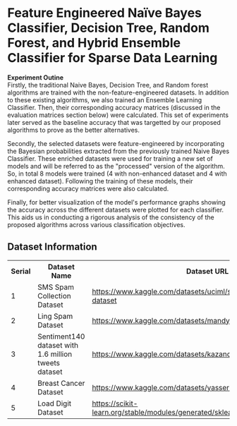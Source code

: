 # Feature Engineered Naïve Bayes Classifier, Decision Tree, Random Forest, and Hybrid Ensemble Classifier for Sparse Data Learning

<strong>Experiment Outine</strong><br>
Firstly, the traditional Naive Bayes, Decision Tree, and Random forest algorithms are trained with the non-feature-engineered datasets.  In addition to these existing algorithms, we also trained an Ensemble Learning Classifier. Then, their corresponding accuracy matrices (discussed in the evaluation matrices section below) were calculated. This set of experiments later served as the baseline accuracy that was targetted by our proposed algorithms to prove as the better alternatives.

Secondly, the selected datasets were feature-engineered by incorporating the Bayesian probabilities extracted from the previously trained Naive Bayes Classifier. These enriched datasets were used for training a new set of models and will be referred to as the "processed" version of the algorithm. So, in total 8 models were trained (4 with non-enhanced dataset and 4 with enhanced dataset). Following the training of these models, their corresponding accuracy matrices were also calculated.

Finally, for better visualization of the model's performance graphs showing the accuracy across the different datasets were plotted for each classifier. This aids us in conducting a rigorous analysis of the consistency of the proposed algorithms across various classification objectives. 

<!DOCTYPE html>
<html>
<head>
</head>
<body>

  <h2>Dataset Information</h2>

  <table>
    <tr>
      <th>Serial</th>
      <th>Dataset Name</th>
      <th>Dataset URL</th>
    </tr>
    <tr>
      <td>1</td>
      <td>SMS Spam Collection Dataset</td>
      <td><a href="https://www.kaggle.com/datasets/uciml/sms-spam-collection-dataset" target="_blank">https://www.kaggle.com/datasets/uciml/sms-spam-collection-dataset</a></td>
    </tr>
    <tr>
      <td>2</td>
      <td>Ling Spam Dataset</td>
      <td><a href="https://www.kaggle.com/datasets/mandygu/lingspam-dataset" target="_blank">https://www.kaggle.com/datasets/mandygu/lingspam-dataset</a></td>
    </tr>
    <tr>
      <td>3</td>
      <td>Sentiment140 dataset with 1.6 million tweets dataset</td>
      <td><a href="https://www.kaggle.com/datasets/kazanova/sentiment140" target="_blank">https://www.kaggle.com/datasets/kazanova/sentiment140</a></td>
    </tr>
    <tr>
      <td>4</td>
      <td>Breast Cancer Dataset</td>
      <td><a href="https://www.kaggle.com/datasets/yasserh/breast-cancer-dataset" target="_blank">https://www.kaggle.com/datasets/yasserh/breast-cancer-dataset</a></td>
    </tr>
    <tr>
      <td>5</td>
      <td>Load Digit Dataset</td>
      <td><a href="https://scikit-learn.org/stable/modules/generated/sklearn.datasets.load_digits.html" target="_blank">https://scikit-learn.org/stable/modules/generated/sklearn.datasets.load_digits.html</a></td>
    </tr>
  </table>

</body>
</html>
